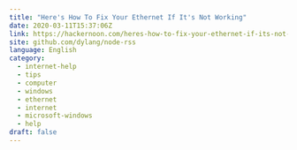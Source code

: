 ```yaml
---
title: "Here's How To Fix Your Ethernet If It's Not Working"
date: 2020-03-11T15:37:06Z
link: https://hackernoon.com/heres-how-to-fix-your-ethernet-if-its-not-working-7r6y3yxw?source=rss&utm_medium=RSS&utm_source=news.12bit.vn
site: github.com/dylang/node-rss
language: English
category:
  - internet-help
  - tips
  - computer
  - windows
  - ethernet
  - internet
  - microsoft-windows
  - help
draft: false
---
```

